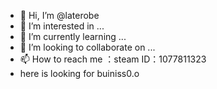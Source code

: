 - 👋 Hi, I’m @laterobe
- 👀 I’m interested in ...
- 🌱 I’m currently learning ...
- 💞️ I’m looking to collaborate on ...
- 📫 How to reach me ：steam ID：1077811323
- here is looking for buiniss0.o

<!---
laterobe/laterobe is a ✨ special ✨ repository because its `README.md` (this file) appears on your GitHub profile.
You can click the Preview link to take a look at your changes.
--->
